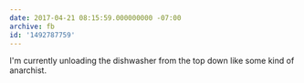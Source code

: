 ```yaml
---
date: 2017-04-21 08:15:59.000000000 -07:00
archive: fb
id: '1492787759'
---
```


I'm currently unloading the dishwasher from the top down like some kind of anarchist.
